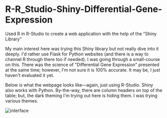 # R-R_Studio-Shiny-Differential-Gene-Expression

Used R in R-Studio to create a web application with the help of the "Shiny Library"
&nbsp;

My main interest here was trying this Shiny library but not really dive into it deeply.  I'd rather use Flask for Python websites (and there is a way to channel R through there too if needed).   I was going through a small-course on this.  There was the science of "Differential Gene Expression" presented at the same time; however, I'm not sure it is 100% accurate.  It may be, I just haven't evaluated it yet.
&nbsp;

Below is what the webpage looks like—again, just using R-Studio.  Shiny also works with Python.  By-the-way, there are column headers on top of the table; but, the dark theming I'm trying out here is hiding them.   I was trying various themes.
&nbsp;

![interface](https://github.com/programweb/R-R_Studio-Shiny-Differential-Gene-Expression/assets/12736699/9e9dac1f-4da0-4390-ac60-e169db5b38b7)

